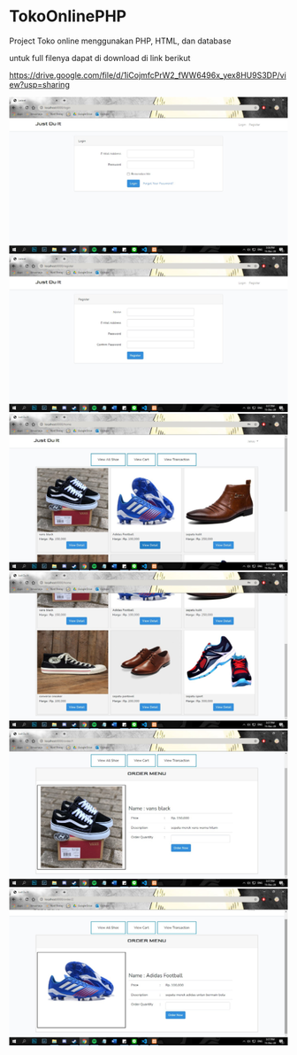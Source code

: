 # TokoOnlinePHP
Project Toko online menggunakan PHP, HTML, dan database

untuk full filenya dapat di download di link berikut

https://drive.google.com/file/d/1iCojmfcPrW2_fWW6496x_yex8HU9S3DP/view?usp=sharing


![](printscreen/1.jpg) ![](printscreen/2.jpg) ![](printscreen/3.jpg) ![](printscreen/4.jpg) ![](printscreen/5.jpg) ![](printscreen/6.jpg)
